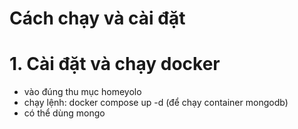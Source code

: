 # Cách chạy và cài đặt
# 1. Cài đặt và chạy docker
- vào đúng thu mục homeyolo
- chạy lệnh: docker compose up -d (để chạy container mongodb)
- có thể dùng mongo